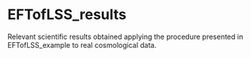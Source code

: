 # EFTofLSS_results
Relevant scientific results obtained applying the procedure presented in EFTofLSS_example to real cosmological data.
